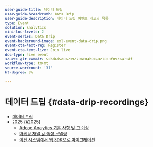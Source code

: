 ```yaml
---
user-guide-title: 데이터 드립
user-guide-breadcrumb: Data Drip
user-guide-description: 데이터 드립 이벤트 레코딩 목록
type: Event
solution: Analytics
mini-toc-levels: 2
event-series: Data Drip
event-background-image: exl-event-data-drip.png
event-cta-text-reg: Register
event-cta-text-live: Join live
doc-type: live event
source-git-commit: 52bd6d5a06799c79ac84b9e4827011f89c6471df
workflow-type: tm+mt
source-wordcount: '31'
ht-degree: 3%

---
```



# 데이터 드립 {#data-drip-recordings}

+ [데이터 드립](overview.md)
+ 2025 {#2025}
   + [Adobe Analytics 기본 사항 및 그 이상](2025/adobe-analytics-basics-beyond.md)
   + [마케팅 채널 및 속성 모델링](2025/marketing-channel-attribution-modeling.md)
   + [이전 시스템에서 웹 SDK으로 마이그레이션](2025/migrating-to-web-sdk.md)

